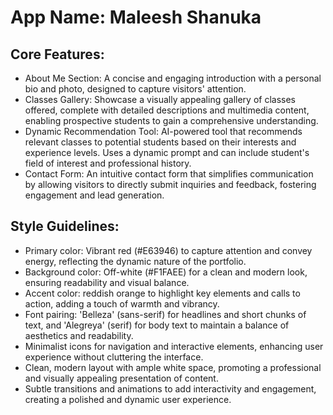 # **App Name**: Maleesh Shanuka

## Core Features:

- About Me Section: A concise and engaging introduction with a personal bio and photo, designed to capture visitors' attention.
- Classes Gallery: Showcase a visually appealing gallery of classes offered, complete with detailed descriptions and multimedia content, enabling prospective students to gain a comprehensive understanding.
- Dynamic Recommendation Tool: AI-powered tool that recommends relevant classes to potential students based on their interests and experience levels. Uses a dynamic prompt and can include student's field of interest and professional history.
- Contact Form: An intuitive contact form that simplifies communication by allowing visitors to directly submit inquiries and feedback, fostering engagement and lead generation.

## Style Guidelines:

- Primary color: Vibrant red (#E63946) to capture attention and convey energy, reflecting the dynamic nature of the portfolio.
- Background color: Off-white (#F1FAEE) for a clean and modern look, ensuring readability and visual balance.
- Accent color: reddish orange to highlight key elements and calls to action, adding a touch of warmth and vibrancy.
- Font pairing: 'Belleza' (sans-serif) for headlines and short chunks of text, and 'Alegreya' (serif) for body text to maintain a balance of aesthetics and readability.
- Minimalist icons for navigation and interactive elements, enhancing user experience without cluttering the interface.
- Clean, modern layout with ample white space, promoting a professional and visually appealing presentation of content.
- Subtle transitions and animations to add interactivity and engagement, creating a polished and dynamic user experience.